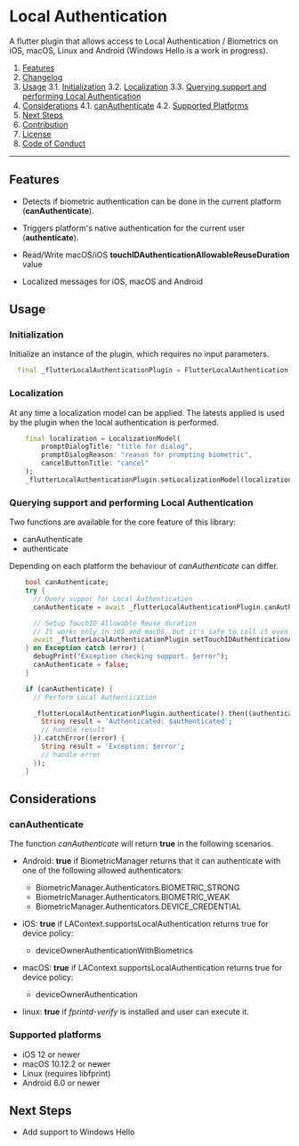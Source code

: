 # Local Authentication

A flutter plugin that allows access to Local Authentication / Biometrics on iOS, macOS, Linux and Android (Windows Hello is a work in progress).

1. [Features](#features)
2. [Changelog](CHANGELOG.md)
3. [Usage](#usage)
   3.1. [Initialization](#initialization)
   3.2. [Localization](#localization)
   3.3. [Querying support and performing Local Authentication](#querying-support-and-performing-local-authentication)
4. [Considerations](#considerations)
   4.1. [canAuthenticate](#canauthenticate)
   4.2. [Supported Platforms](#supported-platforms)
5. [Next Steps](#next-steps)
6. [Contribution](CONTRIBUTING.md)
7. [License](LICENSE)
8. [Code of Conduct](CODE_OF_CONDUCT.md)

---

## Features

- Detects if biometric authentication can be done in the current platform (**canAuthenticate**).

- Triggers platform's native authentication for the current user (**authenticate**).

- Read/Write macOS/iOS **touchIDAuthenticationAllowableReuseDuration** value

- Localized messages for iOS, macOS and Android

## Usage

### Initialization

Initialize an instance of the plugin, which requires no input parameters.

```Dart
  final _flutterLocalAuthenticationPlugin = FlutterLocalAuthentication();
```

### Localization

At any time a localization model can be applied. The latests applied is used by the plugin when the local authentication is performed.

```Dart
    final localization = LocalizationModel(
        promptDialogTitle: "title for dialog",
        promptDialogReason: "reason for prompting biometric",
        cancelButtonTitle: "cancel"
    );
    _flutterLocalAuthenticationPlugin.setLocalizationModel(localization);
```

### Querying support and performing Local Authentication

Two functions are available for the core feature of this library:

- canAuthenticate
- authenticate

Depending on each platform the behaviour of _canAuthenticate_ can differ.

```Dart
    bool canAuthenticate;
    try {
      // Query suppor for Local Authentication
      canAuthenticate = await _flutterLocalAuthenticationPlugin.canAuthenticate();

      // Setup TouchID Allowable Reuse duration
      // It works only in iOS and macOS, but it's safe to call it even on other platforms.
      await _flutterLocalAuthenticationPlugin.setTouchIDAuthenticationAllowableReuseDuration(30);
    } on Exception catch (error) {
      debugPrint("Exception checking support. $error");
      canAuthenticate = false;
    }

    if (canAuthenticate) {
      // Perform Local Authentication

      _flutterLocalAuthenticationPlugin.authenticate().then((authenticated) {
        String result = 'Authenticated: $authenticated';
        // handle result
      }).catchError((error) {
        String result = 'Exception: $error';
        // handle error
      });
    }
```

## Considerations

### canAuthenticate

The function _canAuthenticate_ will return **true** in the following scenarios.

- Android: **true** if BiometricManager returns that it can authenticate with one of the following allowed authenticators:

  - BiometricManager.Authenticators.BIOMETRIC_STRONG
  - BiometricManager.Authenticators.BIOMETRIC_WEAK
  - BiometricManager.Authenticators.DEVICE_CREDENTIAL

- iOS: **true** if LAContext.supportsLocalAuthentication returns true for device policy:

  - deviceOwnerAuthenticationWithBiometrics

- macOS: **true** if LAContext.supportsLocalAuthentication returns true for device policy:

  - deviceOwnerAuthentication

- linux: **true** if _fprintd-verify_ is installed and user can execute it.

### Supported platforms

- iOS 12 or newer
- macOS 10.12.2 or newer
- Linux (requires libfprint)
- Android 6.0 or newer

## Next Steps

- Add support to Windows Hello
